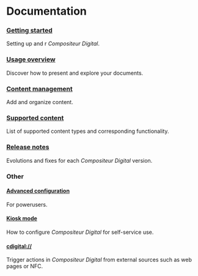 # Documentation

### [Getting started](gettingstarted.md)
Setting up and r *Compositeur Digital*.

### [Usage overview](use.md)
Discover how to present and explore your documents.

### [Content management](manage_contents.md)
Add and organize content.

### [Supported content](content_types.md)
List of supported content types and corresponding functionality.

### [Release notes](version_history.md)
Evolutions and fixes for each *Compositeur Digital* version.

### Other

#### [Advanced configuration](config.md)
For powerusers.

#### [Kiosk mode](kiosk_mode.md)
How to configure *Compositeur Digital* for self-service use.

#### [cdigital://](cdigital_uri)
Trigger actions in *Compositeur Digital* from external sources such as web pages or NFC.
